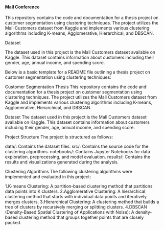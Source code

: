 #### Mall Conference
This repository contains the code and documentation for a thesis project on customer segmentation using clustering techniques. The project utilizes the Mall Customers dataset from Kaggle and implements various clustering algorithms including K-means, Agglomerative, Hierarchical, and DBSCAN.

Dataset

The dataset used in this project is the Mall Customers dataset available on Kaggle. This dataset contains information about customers including their gender, age, annual income, and spending score.


Below is a basic template for a README file outlining a thesis project on customer segmentation using clustering techniques:

Customer Segmentation Thesis
This repository contains the code and documentation for a thesis project on customer segmentation using clustering techniques. The project utilizes the Mall Customers dataset from Kaggle and implements various clustering algorithms including K-means, Agglomerative, Hierarchical, and DBSCAN.

Dataset
The dataset used in this project is the Mall Customers dataset available on Kaggle. This dataset contains information about customers including their gender, age, annual income, and spending score.

Project Structure
The project is structured as follows:

data/: Contains the dataset files.
src/: Contains the source code for the clustering algorithms.
notebooks/: Contains Jupyter Notebooks for data exploration, preprocessing, and model evaluation.
results/: Contains the results and visualizations generated during the analysis.


Clustering Algorithms
The following clustering algorithms were implemented and evaluated in this project:

1.K-means Clustering: A partition-based clustering method that partitions data points into K clusters.
2.Agglomerative Clustering: A hierarchical clustering method that starts with individual data points and iteratively merges clusters.
3.Hierarchical Clustering: A clustering method that builds a tree of clusters by recursively merging or splitting clusters.
4.DBSCAN (Density-Based Spatial Clustering of Applications with Noise): A density-based clustering method that groups together points that are closely packed.
